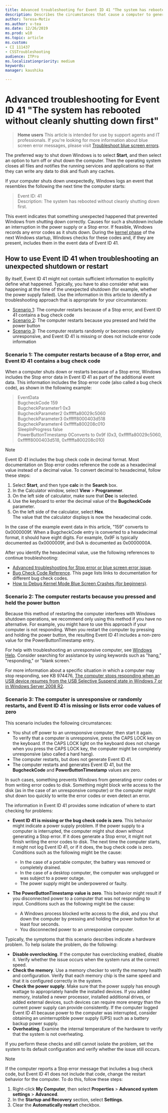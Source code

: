 ```yaml
---
title: Advanced troubleshooting for Event ID 41 "The system has rebooted without cleanly shutting down first"
description: Describes the circumstances that cause a computer to generate Event ID 41, and provides guidance for troubleshooting the issue
author: Teresa-Motiv
ms.author: v-tea
ms.date: 12/26/2019
ms.prod: w10
ms.topic: article
ms.custom: 
- CI 111437
- CSSTroubleshooting
audience: ITPro
ms.localizationpriority: medium
keywords: 
manager: kaushika

---
```


# Advanced troubleshooting for Event ID 41 "The system has rebooted without cleanly shutting down first"

> **Home users**
> This article is intended for use by support agents and IT professionals. If you're looking for more information about blue screen error messages, please visit [Troubleshoot blue screen errors](https://support.microsoft.com/help/14238/windows-10-troubleshoot-blue-screen-errors).

The preferred way to shut down Windows is to select **Start**, and then select an option to turn off or shut down the computer. Then the operating system closes all files and notifies the running services and applications so that they can write any data to disk and flush any caches.

If your computer shuts down unexpectedly, Windows logs an event that resembles the following the next time the computer starts:

> Event ID: 41  
> Description: The system has rebooted without cleanly shutting down first.

This event indicates that something unexpected happened that prevented Windows from shutting down correctly. Causes for such a shutdown include an interruption in the power supply or a Stop error. If feasible, Windows records any error codes as it shuts down. During the [kernel phase](advanced-troubleshooting-boot-problems.md#kernel-phase) of the next Windows startup, Windows checks for these codes and, if they are present, includes them in the event data of Event ID 41.

## How to use Event ID 41 when troubleshooting an unexpected shutdown or restart

By itself, Event ID 41 might not contain sufficient information to explicitly define what happened. Typically, you have to also consider what was happening at the time of the unexpected shutdown (for example, whether the power supply failed). Use the information in this article to identify a troubleshooting approach that is appropriate for your circumstances:

- [Scenario 1](#scen1): The computer restarts because of a Stop error, and Event ID 41 contains a bug check code
- [Scenario 2](#scen2): The computer restarts because you pressed and held the power button
- [Scenario 3](#scen2): The computer restarts randomly or becomes completely unresponsive, and Event ID 41 is missing or does not include error code information

### <a name="scen1"></a>Scenario 1: The computer restarts because of a Stop error, and Event ID 41 contains a bug check code

When a computer shuts down or restarts because of a Stop error, Windows includes the Stop error data in Event ID 41 as part of the additional event data. This information includes the Stop error code (also called a bug check code), as shown in the following example:

> EventData  
> BugcheckCode 159  
> BugcheckParameter1 0x3  
> BugcheckParameter2 0xfffffa80029c5060  
> BugcheckParameter3 0xfffff8000403d518  
> BugcheckParameter4 0xfffffa800208c010  
> SleepInProgress false  
> PowerButtonTimestamp 0Converts to 0x9f (0x3, 0xfffffa80029c5060, 0xfffff8000403d518, 0xfffffa800208c010)  

> [!NOTE]  
> Event ID 41 includes the bug check code in decimal format. Most documentation on Stop error codes reference the code as a hexadecimal value instead of a decimal value. To convert decimal to hexadecimal, follow these steps:
>  
> 1. Select **Start**, and then type **calc** in the **Search** box.
> 1. In the Calculator window, select **View** > **Programmer**.
> 1. On the left side of calculator, make sure that **Dec** is selected.
> 1. Use the keyboard to enter the decimal value of the **BugcheckCode** parameter.
> 1. On the left side of the calculator, select **Hex**.  
> The value that the calculator displays is now the hexadecimal code.
>  
> In the case of the example event data in this article, "159" converts to 0x0000009f. When a BugcheckCode entry is converted to a hexadecimal format, it should have eight digits. For example, 0x9F is typically documented as 0x0000009f, and 0xA is documented as 0x0000000A.  

After you identify the hexadecimal value, use the following references to continue troubleshooting:

- [Advanced troubleshooting for Stop error or blue screen error issue](troubleshoot-stop-errors.md).
- [Bug Check Code Reference](https://docs.microsoft.com/windows-hardware/drivers/debugger/bug-check-code-reference2). This page lists links to documentation for different bug check codes.
- [How to Debug Kernel Mode Blue Screen Crashes (for beginners)](https://blogs.technet.microsoft.com/askcore/2008/10/31/how-to-debug-kernel-mode-blue-screen-crashes-for-beginners/).

### <a name="scen2"></a>Scenario 2: The computer restarts because you pressed and held the power button

Because this method of restarting the computer interferes with Windows shutdown operations, we recommend only using this method if you have no alternative. For example, you might have to use this approach if your computer is not responding. When you restart the computer by pressing and holding the power button, the resulting Event ID 41 includes a non-zero value for the PowerButtonTimestamp entry.

For help with troubleshooting an unresponsive computer, see [Windows Help](https://support.microsoft.com/hub/4338813/windows-help?os=windows-10). Consider searching for assistance by using keywords such as "hang," "responding," or "blank screen."

For more information about a specific situation in which a computer may stop responding, see KB 974476, [The computer stops responding when an USB device resumes from the USB Selective Suspend state in Windows 7 or in Windows Server 2008 R2](https://support.microsoft.com/help/974476/the-computer-stops-responding-when-an-usb-device-resumes-from-the-usb).

### <a name="scen3"></a>Scenario 3: The computer is unresponsive or randomly restarts, and Event ID 41 is missing or lists error code values of zero

This scenario includes the following circumstances:

- You shut off power to an unresponsive computer, then start it again.  
   To verify that a computer is unresponsive, press the CAPS LOCK key on the keyboard. If the CAPS LOCK light on the keyboard does not change when you press the CAPS LOCK key, the computer might be completely unresponsive (also called a hard hang).  
- The computer restarts, but does not generate Event ID 41.
- The computer restarts and generates Event ID 41, but the **BugcheckCode** and **PowerButtonTimestamp** values are zero.

In such cases, something prevents Windows from generating error codes or from writing error codes to disk. Something might block write access to the disk (as in the case of an unresponsive computer) or the computer might shut down too quickly to write the error codes or even detect an error.

The information in Event ID 41 provides some indication of where to start checking for problems:

- **Event ID 41 is missing or the bug check code is zero**. This behavior might indicate a power supply problem. If the power supply to a computer is interrupted, the computer might shut down without generating a Stop error. If it does generate a Stop error, it might not finish writing the error codes to disk. The next time the computer starts, it might not log Event ID 41, or if it does, the bug check code is zero. Conditions such as the following might be the cause:
  - In the case of a portable computer, the battery was removed or completely drained.
  - In the case of a desktop computer, the computer was unplugged or was subject to a power outage.
  - The power supply might be underpowered or faulty.

- **The PowerButtonTimestamp value is zero**. This behavior might result if you disconnected power to a computer that was not responding to input. Conditions such as the following might be the cause:
  - A Windows process blocked write access to the disk, and you shut down the computer by pressing and holding the power button for at least four seconds.
  - You disconnected power to an unresponsive computer.

Typically, the symptoms that this scenario describes indicate a hardware problem. To help isolate the problem, do the following:

- **Disable overclocking**. If the computer has overclocking enabled, disable it. Verify whether the issue occurs when the system runs at the correct speed.
- **Check the memory**. Use a memory checker to verify the memory health and configuration. Verify that each memory chip is the same speed and that it is configured correctly in the system.
- **Check the power supply**. Make sure that the power supply has enough wattage to appropriately handle the installed devices. If you added memory, installed a newer processor, installed additional drives, or added external devices, such devices can require more energy than the current power supply can provide consistently. If the computer logged Event ID 41 because power to the computer was interrupted, consider obtaining an uninterruptible power supply (UPS) such as a battery backup power supply.
- **Overheating**. Examine the internal temperature of the hardware to verify that the system is not overheating.

If you perform these checks and still cannot isolate the problem, set the system to its default configuration and verify whether the issue still occurs.

> [!NOTE]  
> If the computer reports a Stop error message that includes a bug check code, but Event ID 41 does not include that code, change the restart behavior for the computer. To do this, follow these steps:
>  
> 1. Right-click **My Computer**, then select **Properties** > **Advanced system settings** > **Advanced**.
> 1. In the **Startup and Recovery** section, select **Settings**.
> 1. Clear the **Automatically restart** checkbox.
